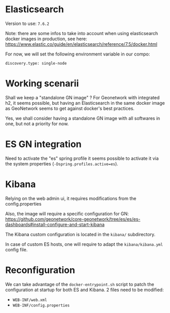 # Elasticsearch

Version to use: `7.6.2`

Note: there are some infos to take into account when using elasticsearch docker images in production, see here:
https://www.elastic.co/guide/en/elasticsearch/reference/7.5/docker.html

For now, we will set the following environment variable in our compo:

```
discovery.type: single-node
```

# Working scenarii

Shall we keep a "standalone GN image" ? For Geonetwork with integrated h2, it
seems possible, but having an Elasticsearch in the same docker image as
GeoNetwork seems to get against docker's best practices.

Yes, we shall consider having a standalone GN image with all softwares in one,
but not a priority for now.

# ES GN integration

Need to activate the "es" spring profile
it seems possible to activate it via the system properties (`-Dspring.profiles.active=es`).

# Kibana

Relying on the web admin ui, it requires modifications from the
config.properties

Also, the image will require a specific configuration for GN:
https://github.com/geonetwork/core-geonetwork/tree/es/es/es-dashboards#install-configure-and-start-kibana

The Kibana custom configuration is located in the `kibana/` subdirectory.

In case of custom ES hosts, one will require to adapt the `kibana/kibana.yml` config file.

# Reconfiguration

We can take advantage of the `docker-entrypoint.sh` script to patch the
configuration at startup for both ES and Kibana. 2 files need to be modified:

* `WEB-INF/web.xml`
* `WEB-INF/config.properties`

